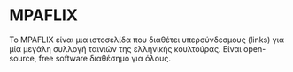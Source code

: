 # MPAFLIX
Το MPAFLIX είναι μια ιστοσελίδα που διαθέτει υπερσύνδεσμους (links)
για μία μεγάλη συλλογή ταινιών της ελληνικής κουλτούρας.
Είναι open-source, free software διαθέσημο για όλους.
